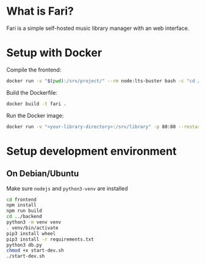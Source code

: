 # What is Fari?

Fari is a simple self-hosted music library manager with an web interface.

# Setup with Docker

Compile the frontend:

```bash
docker run -v "$(pwd):/srv/project/" --rm node:lts-buster bash -c "cd /srv/project/frontend && npm install && npm run build"
```

Build the Dockerfile:

```bash
docker build -t fari .
```

Run the Docker image:

```bash
docker run -v "<your-library-directory>:/srv/library" -p 80:80 --restart unless-stopped -d fari
```

# Setup development environment

## On Debian/Ubuntu

Make sure `nodejs` and `python3-venv` are installed

```bash
cd frontend
npm install
npm run build
cd ../backend
python3 -m venv venv
. venv/bin/activate
pip3 install wheel
pip3 install -r requirements.txt
python3 db.py
chmod +x start-dev.sh
./start-dev.sh
```
